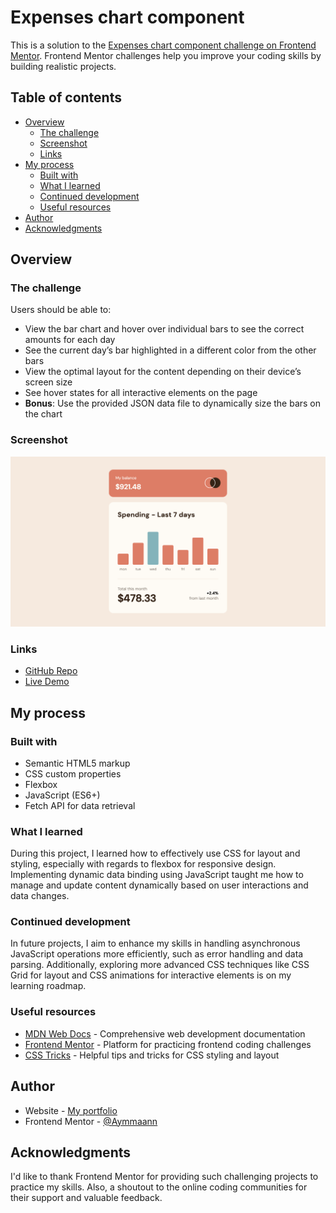 # Expenses chart component

This is a solution to the [Expenses chart component challenge on Frontend Mentor](https://www.frontendmentor.io/challenges/expenses-chart-component-e7yJBUdjwt). Frontend Mentor challenges help you improve your coding skills by building realistic projects.

## Table of contents

- [Overview](#overview)
  - [The challenge](#the-challenge)
  - [Screenshot](#screenshot)
  - [Links](#links)
- [My process](#my-process)
  - [Built with](#built-with)
  - [What I learned](#what-i-learned)
  - [Continued development](#continued-development)
  - [Useful resources](#useful-resources)
- [Author](#author)
- [Acknowledgments](#acknowledgments)

## Overview

### The challenge

Users should be able to:

- View the bar chart and hover over individual bars to see the correct amounts for each day
- See the current day’s bar highlighted in a different color from the other bars
- View the optimal layout for the content depending on their device’s screen size
- See hover states for all interactive elements on the page
- **Bonus**: Use the provided JSON data file to dynamically size the bars on the chart

### Screenshot

![Screenshot](./images/screenshot.jpg)

### Links

- [GitHub Repo](https://github.com/Aymmaann/Front-End-Development/tree/main/Expenses%20chart%20component)
- [Live Demo](https://expense-tracker-fe.netlify.app/)

## My process

### Built with

- Semantic HTML5 markup
- CSS custom properties
- Flexbox
- JavaScript (ES6+)
- Fetch API for data retrieval

### What I learned

During this project, I learned how to effectively use CSS for layout and styling, especially with regards to flexbox for responsive design. Implementing dynamic data binding using JavaScript taught me how to manage and update content dynamically based on user interactions and data changes.

### Continued development

In future projects, I aim to enhance my skills in handling asynchronous JavaScript operations more efficiently, such as error handling and data parsing. Additionally, exploring more advanced CSS techniques like CSS Grid for layout and CSS animations for interactive elements is on my learning roadmap.

### Useful resources

- [MDN Web Docs](https://developer.mozilla.org/) - Comprehensive web development documentation
- [Frontend Mentor](https://www.frontendmentor.io/challenges) - Platform for practicing frontend coding challenges
- [CSS Tricks](https://css-tricks.com/) - Helpful tips and tricks for CSS styling and layout


## Author

- Website - [My portfolio](https://ayman03-portfolio.netlify.app/)
- Frontend Mentor - [@Aymmaann](https://www.frontendmentor.io/profile/Aymmaann)


## Acknowledgments

I'd like to thank Frontend Mentor for providing such challenging projects to practice my skills. Also, a shoutout to the online coding communities for their support and valuable feedback.
